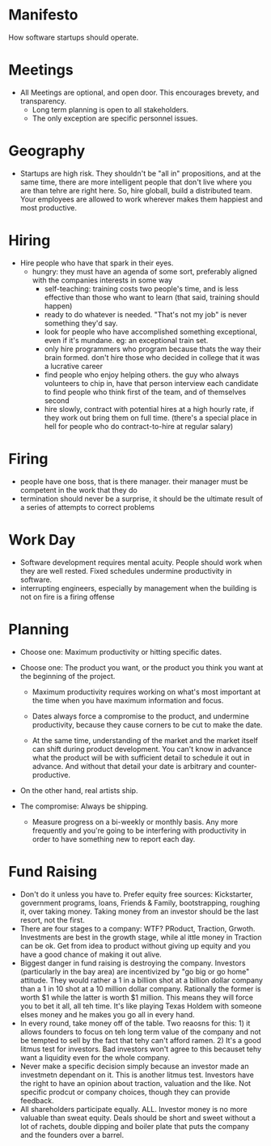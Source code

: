Manifesto
=========

How software startups should operate.



Meetings
========

- All Meetings are optional, and open door.  This encourages brevety, and transparency.
  - Long term planning is open to all stakeholders.
  - The only exception are specific personnel issues.  

Geography
=========

- Startups are high risk.  They shouldn't be "all in" propositions, and at the same time, there are more intelligent people that don't live where you are than tehre are right here.  So, hire globall, build a distributed team.  Your employees are allowed to work wherever makes them happiest and most productive.  

Hiring
======

- Hire people who have that spark in their eyes.
  - hungry: they must have an agenda of some sort, preferably aligned with the companies interests in some way
    - self-teaching: training costs two people's time, and is less effective than those who want to learn (that said, training should happen)
    - ready to do whatever is needed.  "That's not my job" is never something they'd say.
    - look for people who have accomplished something exceptional, even if it's mundane.  eg: an exceptional train set.
    - only hire programmers who program because thats the way their brain formed. don't hire those who decided in college that it was a lucrative career
    - find people who enjoy helping others. the guy who always volunteers to chip in, have that person interview each candidate to find people who think first of the team, and of themselves second
    - hire slowly, contract with potential hires at a high hourly rate, if they work out bring them on full time. (there's a special place in hell for people who do contract-to-hire at regular salary)

Firing
======

  - people have one boss, that is there manager. their manager must be competent in the work that they do
  - termination should never be a surprise, it should be the ultimate result of a series of attempts to correct problems

Work Day
========

- Software development requires mental acuity.  People should work when they are well rested.  Fixed schedules undermine productivity in software. 
- interrupting engineers, especially by management when the building is not on fire is a firing offense
  
Planning
========

- Choose one: Maximum productivity or hitting specific dates.  
- Choose one: The product you want, or the product you think you want at the beginning of the project.
  
  - Maximum productivity requires working on what's most important at the time when you have maximum information and focus. 
  
  - Dates always force a compromise to the product, and undermine productivity, because they cause corners to be cut to make the date.
  
  - At the same time, understanding of the market and the market itself can shift during product development.  You can't know in advance what the product will be with sufficient detail to schedule it out in advance.  And without that detail your date is arbitrary and counter-productive.
  
- On the other hand, real artists ship. 
  
- The compromise: Always be shipping.
  
  - Measure progress on a bi-weekly or monthly basis. Any more frequently and you're going to be interfering with productivity in order to have something new to report each day.
  
  
Fund Raising
============
- Don't do it unless you have to.  Prefer equity free sources:  Kickstarter, government programs, loans, Friends & Family, bootstrapping, roughing it, over taking money. Taking money from an investor should be the last resort, not the first.
- There are four stages to a company:  WTF? PRoduct, Traction, Grwoth.  Investments are best in the growth stage, while al ittle money in Traction can be ok.  Get from idea to product without giving up equity and you have a good chance of making it out alive.
- Biggest danger in fund raising is destroying the company. Investors (particularly in the bay area) are incentivized by "go big or go home" attitude. They would rather a 1 in a billion shot at a billion dollar company than a 1 in 10 shot at a 10 million dollar company.  Rationally the former is worth $1 while the latter is worth $1 million.  This means they will force you to bet it all, all teh time.  It's like playing Texas Holdem with someone elses money and he makes you go all in every hand. 
- In every round, take money off of the table.  Two reaosns for this: 1) it allows founders to focus on teh long term value of the company and not be tempted to sell by the fact that tehy can't afford ramen.  2) It's a good litmus test for investors.  Bad investors won't agree to this becauset tehy want a liquidity even for the whole company.
- Never make a specific decision simply because an investor made an investmetn dependant on it.  This is another litmus test.  Investors have the right to have an opinion about traction, valuation and the like.  Not specific prodcut or company choices, though they can provide feedback.
- All shareholders participate equally. ALL.  Investor money is no more valuable than sweat equity.  Deals should be short and sweet without a lot of rachets, double dipping and boiler plate that puts the company and the founders over a barrel. 
